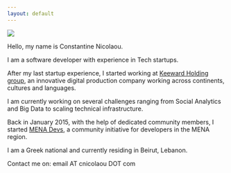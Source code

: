 ```yaml
---
layout: default
---
```


![](https://dl.dropboxusercontent.com/u/2630783/media/cnicolaou_portrait.jpg)

Hello, my name is Constantine Nicolaou.

I am a software developer with experience in Tech startups.

After my last startup experience, I started working at [Keeward Holding group](http://keeward.com/the-teams/), an innovative digital production company working across continents, cultures and languages.

I am currently working on several challenges ranging from Social Analytics and Big Data to scaling technical infrastructure.

Back in January 2015, with the help of dedicated community members, I started [MENA Devs](http://menadevs.com), a community initiative for developers in the MENA region.

I am a Greek national and currently residing in Beirut, Lebanon.

Contact me on: email AT cnicolaou DOT com
